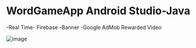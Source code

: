 # WordGameApp Android Studio-Java
-Real Time- Firebase
-Banner 
-Google AdMob Rewarded Video

![image](https://user-images.githubusercontent.com/56721243/170163110-2ed6d060-2f21-405e-9d86-3eccf74a630f.png)
